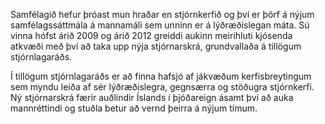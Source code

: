 Samfélagið hefur þróast mun hraðar en stjórnkerfið og því er þörf á nýjum samfélagssáttmála á mannamáli sem unninn er á lýðræðislegan máta. Sú vinna hófst árið 2009 og árið 2012 greiddi aukinn meirihluti kjósenda atkvæði með því að taka upp nýja stjórnarskrá, grundvallaða á tillögum stjórnlagaráðs.

Í tillögum stjórnlagaráðs er að finna hafsjó af jákvæðum kerfisbreytingum sem myndu leiða af sér lýðræðislegra, gegnsærra og stöðugra stjórnkerfi. Ný stjórnarskrá færir auðlindir Íslands í þjóðareign ásamt því að auka mannréttindi og stuðla betur að vernd þeirra á nýjum tímum.
